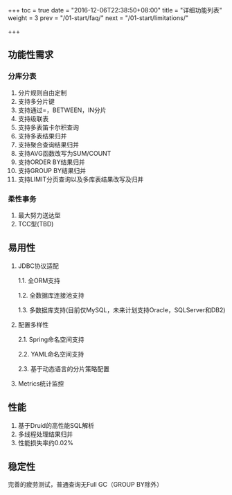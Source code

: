 +++
toc = true
date = "2016-12-06T22:38:50+08:00"
title = "详细功能列表"
weight = 3
prev = "/01-start/faq/"
next = "/01-start/limitations/"

+++

## 功能性需求

### 分库分表
1. 分片规则自由定制
2. 支持多分片键
3. 支持通过=，BETWEEN，IN分片
4. 支持级联表
5. 支持多表笛卡尔积查询
6. 支持多表结果归并
7. 支持聚合查询结果归并
8. 支持AVG函数改写为SUM/COUNT
9. 支持ORDER BY结果归并
10. 支持GROUP BY结果归并
11. 支持LIMIT分页查询以及多库表结果改写及归并

### 柔性事务
1. 最大努力送达型
2. TCC型(TBD)

## 易用性

1. JDBC协议适配
    
    1.1. 全ORM支持
    
    1.2. 全数据库连接池支持
    
    1.3. 多数据库支持(目前仅MySQL，未来计划支持Oracle，SQLServer和DB2)
2. 配置多样性

    2.1. Spring命名空间支持
    
    2.2. YAML命名空间支持
    
    2.3. 基于动态语言的分片策略配置
3. Metrics统计监控

## 性能
1. 基于Druid的高性能SQL解析
2. 多线程处理结果归并
3. 性能损失率约0.02%

## 稳定性
完善的疲劳测试，普通查询无Full GC（GROUP BY除外）
